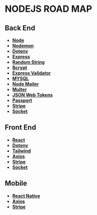 # NODEJS ROAD MAP

## Back End 

- **[Node](https://nodejs.org/en/)**
- **[Nodemon](https://www.npmjs.com/package/nodemon)**
- **[Dotenv](https://www.npmjs.com/package/dotenv)**
- **[Express](http://expressjs.com/en/starter/installing.html)**
- **[Random String](https://www.npmjs.com/package/randomstring)**
- **[Bcrypt](https://www.npmjs.com/package/bcryptjs)**
- **[Express Validator](https://express-validator.github.io/docs/)**
- **[MYSQL](https://www.npmjs.com/package/mysql)**
- **[Node Mailer](https://nodemailer.com/about/)**
- **[Multer](https://www.npmjs.com/package/multer)**
- **[JSON Web Tokens](https://www.npmjs.com/package/jsonwebtoken)**
- **[Passport](http://www.passportjs.org/)**
- **[Stripe](https://stripe.com/docs/js)**
- **[Socket](https://socket.io/get-started/chat)**

## Front End

- **[React](https://en.reactjs.org/)**
- **[Dotenv](https://www.npmjs.com/package/dotenv)**
- **[Tailwind](https://tailwindcss.com/)**
- **[Axios](https://axios-http.com/docs/intro)**
- **[Stripe](https://stripe.com/docs/js)**
- **[Socket](https://socket.io/get-started/chat)**

## Mobile

- **[React Native](https://reactnative.dev/)**
- **[Axios](https://axios-http.com/docs/intro)**
- **[Stripe](https://stripe.com/docs/js)**

